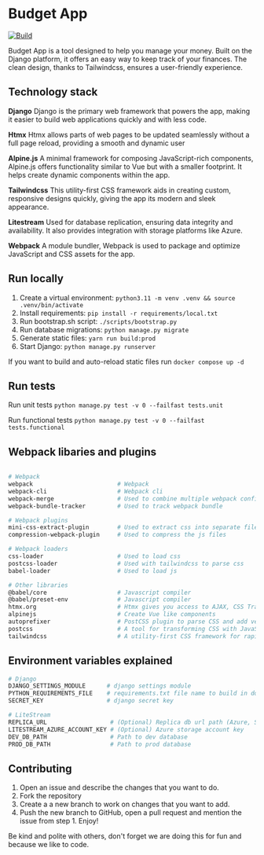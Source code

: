 # Budget App

[![Build](https://github.com/madalinpopa/budgetapp/actions/workflows/main.yml/badge.svg?branch=dev)](https://github.com/madalinpopa/budgetapp/actions/workflows/main.yml)

Budget App is a tool designed to help you manage your money. Built on the Django platform, it offers an easy way to keep track of your finances. The clean design, thanks to Tailwindcss, ensures a user-friendly experience.

## Technology stack

**Django**
Django is the primary web framework that powers the app, making it easier to build web applications quickly and with less code.

**Htmx**
Htmx allows parts of web pages to be updated seamlessly without a full page reload, providing a smooth and dynamic user

**Alpine.js**
A minimal framework for composing JavaScript-rich components, Alpine.js offers functionality similar to Vue but with a smaller footprint. It helps create dynamic components within the app.

**Tailwindcss**
This utility-first CSS framework aids in creating custom, responsive designs quickly, giving the app its modern and sleek appearance.

**Litestream**
Used for database replication, ensuring data integrity and availability. It also provides integration with storage platforms like Azure.

**Webpack**
 A module bundler, Webpack is used to package and optimize JavaScript and CSS assets for the app.

## Run locally

1. Create a virtual environment: `python3.11 -m venv .venv && source .venv/bin/activate`
2. Install requirements: `pip install -r requirements/local.txt`
3. Run bootstrap.sh script: `./scripts/bootstrap.py`
4. Run database migrations: `python manage.py migrate`
5. Generate static files: `yarn run build:prod`
6. Start Django: `python manage.py runserver`

If you want to build and auto-reload static files run `docker compose up -d`

## Run tests

Run unit tests
`python manage.py test -v 0 --failfast tests.unit`

Run functional tests
`python manage.py test -v 0 --failfast tests.functional`

## Webpack libaries and plugins

```bash

# Webpack
webpack                        # Webpack
webpack-cli                    # Webpack cli
webpack-merge                  # Used to combine multiple webpack configuration
webpack-bundle-tracker         # Used to track webpack bundle

# Webpack plugins
mini-css-extract-plugin        # Used to extract css into separate file
compression-webpack-plugin     # Used to compress the js files

# Webpack loaders
css-loader                     # Used to load css
postcss-loader                 # Used with tailwindcss to parse css
babel-loader                   # Used to load js

# Other libraries
@babel/core                    # Javascript compiler
@babel/preset-env              # Javascript compiler
htmx.org                       # Htmx gives you access to AJAX, CSS Transitions, WebSockets and Server Sent Events
alpinejs                       # Create Vue like components
autoprefixer                   # PostCSS plugin to parse CSS and add vendor prefixes to CSS rules
postcss                        # A tool for transforming CSS with JavaScript
tailwindcss                    # A utility-first CSS framework for rapid UI development

```

## Environment variables explained

```bash
# Django
DJANGO_SETTINGS_MODULE      # django settings module
PYTHON_REQUIREMENTS_FILE    # requirements.txt file name to build in docker
SECRET_KEY                  # django secret key

# LiteStream
REPLICA_URL                  # (Optional) Replica db url path (Azure, S3)
LITESTREAM_AZURE_ACCOUNT_KEY # (Optional) Azure storage account key
DEV_DB_PATH                  # Path to dev database
PROD_DB_PATH                 # Path to prod database
```

## Contributing

1. Open an issue and describe the changes that you want to do.
2. Fork the repository
3. Create a a new branch to work on changes that you want to add.
4. Push the new branch to GitHub, open a pull request and mention the issue from step 1. Enjoy!

Be kind and polite with others, don't forget we are doing this for fun and because we like to code.
